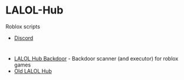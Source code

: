 # LALOL-Hub
Roblox scripts

- [Discord](https://discord.gg/XXqzxT7E5z)
#
- [LALOL Hub Backdoor](https://github.com/Its-LALOL/LALOL-Hub/blob/main/Backdoor-Scanner/README.md) - Backdoor scanner (and executor) for roblox games
- [Old LALOL Hub](https://github.com/Its-LALOL/LALOL-Hub-Old)
